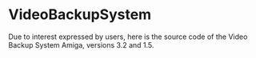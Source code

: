 # VideoBackupSystem
Due to interest expressed by users, here is the source code of the Video Backup System Amiga, versions 3.2 and 1.5.
